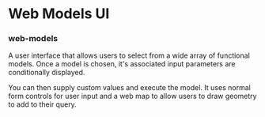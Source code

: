 # Web Models UI
### web-models

A user interface that allows users to select from a wide array of functional models.  Once a model is chosen, it's associated input parameters are conditionally displayed.

You can then supply custom values and execute the model.  It uses normal form controls for user input and a web map to allow users to draw geometry to add to their query.

